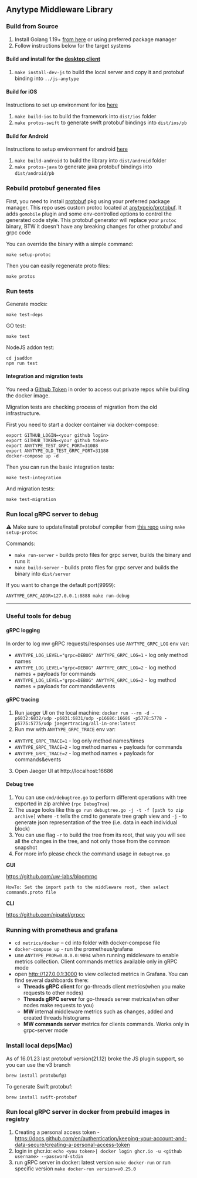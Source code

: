 ## Anytype Middleware Library

### Build from Source
1. Install Golang 1.19+ [from here](http://golang.org/dl/) or using preferred package manager
2. Follow instructions below for the target systems

#### Build and install for the [desktop client](https://github.com/anytypeio/js-anytype)
1. `make install-dev-js` to build the local server and copy it and protobuf binding into `../js-anytype`

#### Build for iOS
Instructions to set up environment for ios [here](https://github.com/anytypeio/ios-anytype/blob/develop/docs/Setup_For_Middleware.md)
1. `make build-ios` to build the framework into `dist/ios` folder
2. `make protos-swift` to generate swift protobuf bindings into `dist/ios/pb`

#### Build for Android
Instructions to setup environment for android [here](https://github.com/anytypeio/android-anytype/blob/develop/docs/Setup_For_Middleware.md)
1. `make build-android` to build the library into `dist/android` folder
2. `make protos-java` to generate java protobuf bindings into `dist/android/pb`

### Rebuild protobuf generated files
First, you need to install [protobuf](https://github.com/anytypeio/go-anytype-middleware#install-local-deps-mac) pkg using your preferred package manager.
This repo uses custom protoc located at [anytypeio/protobuf](https://github.com/anytypeio/protobuf/tree/master/protoc-gen-gogo). It adds `gomobile` plugin and some env-controlled options to control the generated code style.
This protobuf generator will replace your `protoc` binary, BTW it doesn't have any breaking changes for other protobuf and grpc code

You can override the binary with a simple command:
```
make setup-protoc
```

Then you can easily regenerate proto files:
```
make protos
```

### Run tests
Generate mocks:
```
make test-deps
```

GO test:
```
make test
```

NodeJS addon test:
```
cd jsaddon
npm run test
```

#### Integration and migration tests

You need a [Github Token](https://docs.github.com/en/authentication/keeping-your-account-and-data-secure/creating-a-personal-access-token#personal-access-tokens-classic) in order to access out private repos while building the docker image.

Migration tests are checking process of migration from the old infrastructure.

First you need to start a docker container via docker-compose:
```
export GITHUB_LOGIN=<your github login>
export GITHUB_TOKEN=<your github token>
export ANYTYPE_TEST_GRPC_PORT=31088
export ANYTYPE_OLD_TEST_GRPC_PORT=31188
docker-compose up -d
```

Then you can run the basic integration tests:
```
make test-integration
```

And migration tests:
```
make test-migration
```


### Run local gRPC server to debug
⚠️ Make sure to update/install protobuf compiler from [this repo](https://github.com/anytypeio/protobuf) using `make setup-protoc`

Commands:
- `make run-server` - builds proto files for grpc server, builds the binary and runs it
- `make build-server` - builds proto files for grpc server and builds the binary into `dist/server`

If you want to change the default port(9999):

`ANYTYPE_GRPC_ADDR=127.0.0.1:8888 make run-debug`

----
### Useful tools for debug

#### gRPC logging
In order to log mw gRPC requests/responses use `ANYTYPE_GRPC_LOG` env var:
- `ANYTYPE_LOG_LEVEL="grpc=DEBUG" ANYTYPE_GRPC_LOG=1` - log only method names   
- `ANYTYPE_LOG_LEVEL="grpc=DEBUG" ANYTYPE_GRPC_LOG=2` - log method names  + payloads for commands
- `ANYTYPE_LOG_LEVEL="grpc=DEBUG" ANYTYPE_GRPC_LOG=2` - log method names  + payloads for commands&events

#### gRPC tracing
1. Run jaeger UI on the local machine: 
```docker run --rm -d -p6832:6832/udp -p6831:6831/udp -p16686:16686 -p5778:5778 -p5775:5775/udp jaegertracing/all-in-one:latest```
2. Run mw with `ANYTYPE_GRPC_TRACE` env var:
- `ANYTYPE_GRPC_TRACE=1` - log only method names/times
- `ANYTYPE_GRPC_TRACE=2` - log method names  + payloads for commands
- `ANYTYPE_GRPC_TRACE=2` - log method names  + payloads for commands&events
3. Open Jaeger UI at http://localhost:16686

#### Debug tree
1. You can use `cmd/debugtree.go` to perform different operations with tree exported in zip archive (`rpc DebugTree`)
2. The usage looks like this `go run debugtree.go -j -t -f [path to zip archive]` where `-t` tells the cmd to generate tree graph view and `-j` - to generate json representation of the tree (i.e. data in each individual block)
3. You can use flag `-r` to build the tree from its root, that way you will see all the changes in the tree, and not only those from the common snapshot
3. For more info please check the command usage in `debugtree.go`

**GUI**

https://github.com/uw-labs/bloomrpc

`HowTo: Set the import path to the middleware root, then select commands.proto file`

**CLI**

https://github.com/njpatel/grpcc

### Running with prometheus and grafana
- `cd metrics/docker` – cd into folder with docker-compose file
- `docker-compose up` - run the prometheus/grafana
- use `ANYTYPE_PROM=0.0.0.0:9094` when running middleware to enable metrics collection. Client commands metrics available only in gRPC mode
- open http://127.0.0.1:3000 to view collected metrics in Grafana. You can find several dashboards there:
    - **Threads gRPC client** for go-threads client metrics(when you make requests to other nodes)
    - **Threads gRPC server** for go-threads server metrics(when other nodes make requests to you)
    - **MW** internal middleware metrics such as changes, added and created threads histograms
    - **MW commands server** metrics for clients commands. Works only in grpc-server mode
    
    
### Install local deps(Mac)
As of 16.01.23 last protobuf version(21.12) broke the JS plugin support, so you can use the v3 branch
```
brew install protobuf@3
```

To generate Swift protobuf:
```
brew install swift-protobuf
```

### Run local gRPC server in docker from prebuild images in registry
1. Creating a personal access token - https://docs.github.com/en/authentication/keeping-your-account-and-data-secure/creating-a-personal-access-token
2. login in ghcr.io:
        ```
        echo <you token>| docker login ghcr.io -u <github username> --password-stdin
        ```
3. run gRPC server in docker:
        latest version
        ```
        make docker-run
        ```
        or run specific version
        ```
        make docker-run version=v0.25.0
        ```

